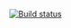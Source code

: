 [![Build status](https://ci.appveyor.com/api/projects/status/fuiao1uy1tx1uk1k/branch/setupCI?svg=true)](https://ci.appveyor.com/project/Rasalam/auto-2-1-and-2-2/branch/setupCI)